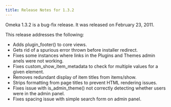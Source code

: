 ```yaml
---
title: Release Notes for 1.3.2
---
```


Omeka 1.3.2 is a bug-fix release. It was released on February 23, 2011.
 
This release addresses the following:

-   Adds plugin\_footer() to core views.
-   Gets rid of a spurious error thrown before installer redirect.
-   Fixes some instances where links in the Plugins and Themes admin anels were not working.
-   Fixes custom\_show\_item\_metadata to check for multiple values for a given element.
-   Removes redundant display of item titles from items/show.
-   Strips formatting from page titles to prevent HTML rendering issues.
-   Fixes issue with is\_admin\_theme() not correctly detecting whether users were in the admin panel.
-   Fixes spacing issue with simple search form on admin panel.

